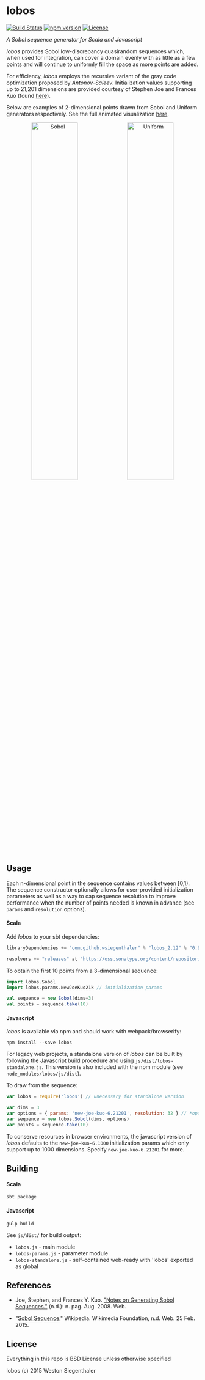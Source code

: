 # lobos

[![Build Status](https://travis-ci.org/Wsiegenthaler/lobos.svg?branch=master)](https://travis-ci.org/Wsiegenthaler/lobos)
[![npm version](https://badge.fury.io/js/lobos.svg)](https://www.npmjs.com/package/lobos)
[![License](https://img.shields.io/badge/License-BSD%203--Clause-blue.svg)](https://opensource.org/licenses/BSD-3-Clause)

*A Sobol sequence generator for Scala and Javascript*

*lobos* provides Sobol low-discrepancy quasirandom sequences which, when used for integration, can cover a domain evenly with as little as a few points and will continue to uniformly fill the space as more points are added.

For efficiency, *lobos* employs the recursive variant of the gray code optimization proposed by *Antonov-Saleev*.  Initialization values supporting up to 21,201 dimensions are provided courtesy of Stephen Joe and Frances Kuo (found [here](http://web.maths.unsw.edu.au/~fkuo/sobol)).

Below are examples of 2-dimensional points drawn from Sobol and Uniform generators respectively. See the full animated visualization [here](http://wsiegenthaler.github.io/lobos/web-example.html).
<p align="center">
  <img src="http://wsiegenthaler.github.io/lobos/sobol.png" alt="Sobol" width="49%">
  <img src="http://wsiegenthaler.github.io/lobos/uniform.png" alt="Uniform" width="49%">
</p>


## Usage

Each n-dimensional point in the sequence contains values between [0,1).  The sequence constructor optionally allows for user-provided initialization parameters as well as a way to cap sequence resolution to improve performance when the number of points needed is known in advance (see `params` and `resolution` options).


#### Scala

Add *lobos* to your sbt dependencies:
```scala
libraryDependencies += "com.github.wsiegenthaler" % "lobos_2.12" % "0.9.24"

resolvers += "releases" at "https://oss.sonatype.org/content/repositories/releases"
```

To obtain the first 10 points from a 3-dimensional sequence:
```scala
import lobos.Sobol
import lobos.params.NewJoeKuo21k // initialization params

val sequence = new Sobol(dims=3)
val points = sequence.take(10)
```

#### Javascript

*lobos* is available via npm and should work with webpack/browserify:
```shell
npm install --save lobos
```

For legacy web projects, a standalone version of *lobos* can be built by following the Javascript build procedure and using `js/dist/lobos-standalone.js`. This version is also included with the npm module (see `node_modules/lobos/js/dist`).

To draw from the sequence:
```javascript
var lobos = require('lobos') // unecessary for standalone version

var dims = 3
var options = { params: 'new-joe-kuo-6.21201', resolution: 32 } // *optional*
var sequence = new lobos.Sobol(dims, options)
var points = sequence.take(10)
```

To conserve resources in browser environments, the javascript version of *lobos* defaults to the `new-joe-kuo-6.1000` initialization params which only support up to 1000 dimensions. Specify `new-joe-kuo-6.21201` for more.


## Building

#### Scala
```shell
sbt package 
```

#### Javascript
```shell
gulp build
```

See `js/dist/` for build output:
* `lobos.js` - main module
* `lobos-params.js` - parameter module
* `lobos-standalone.js` - self-contained web-ready with 'lobos' exported as global


## References

* Joe, Stephen, and Frances Y. Kuo. ["Notes on Generating Sobol Sequences."](http://web.maths.unsw.edu.au/~fkuo/sobol/joe-kuo-notes.pdf) (n.d.): n. pag. Aug. 2008. Web.

* "[Sobol Sequence.](http://en.wikipedia.org/wiki/Sobol_sequence)" Wikipedia. Wikimedia Foundation, n.d. Web. 25 Feb. 2015.

## License

Everything in this repo is BSD License unless otherwise specified

lobos (c) 2015 Weston Siegenthaler
